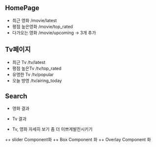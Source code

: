 ## HomePage

- 최근 영화 /movie/latest
- 평점 높은영화 /movie/top_rated
- 다가오는 영화 /movie/upcoming
  -> 3개 추가

## Tv페이지

- 최근 Tv /tv/latest
- 평점 높은Tv /tv/top_rated
- 유명한 Tv /tv/popular
- 오늘 방영 /tv/airing_today

## Search

- 영화 결과
- Tv 결과

- Tv, 영화 자세히 보기 좀 더 이쁘게발전시키기

++ slider Component화
++ Box Component 화
++ Overlay Component 화
